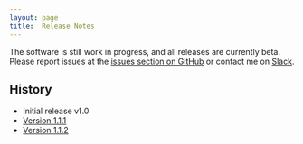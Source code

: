 ```yaml
---
layout: page
title:  Release Notes
---
```


The software is still work in progress, and all releases are currently beta. Please report issues at the [issues section on GitHub](https://github.com/mskg/homey-heating/issues) or contact me on [Slack](https://athomcommunity.slack.com/team/mskg).

## History

* Initial release v1.0
* [Version 1.1.1](/releasenotes/v01-01)
* [Version 1.1.2](/releasenotes/v01-01-02)
